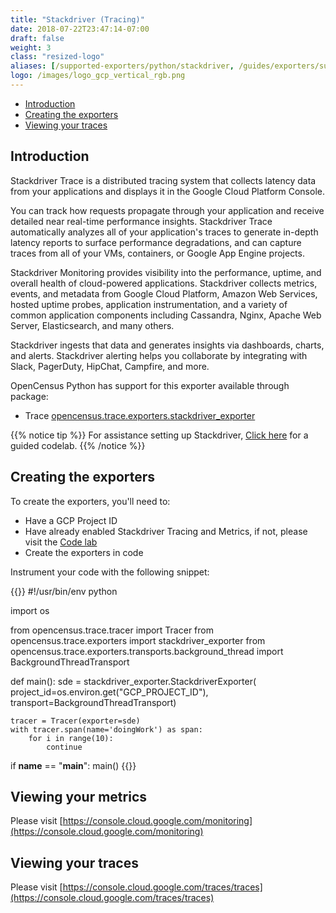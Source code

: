 ```yaml
---
title: "Stackdriver (Tracing)"
date: 2018-07-22T23:47:14-07:00
draft: false
weight: 3
class: "resized-logo"
aliases: [/supported-exporters/python/stackdriver, /guides/exporters/supported-exporters/python/stackdriver]
logo: /images/logo_gcp_vertical_rgb.png
---
```


- [Introduction](#introduction)
- [Creating the exporters](#creating-the-exporters)
- [Viewing your traces](#viewing-your-traces)

## Introduction
Stackdriver Trace is a distributed tracing system that collects latency data from your applications and displays it in the Google Cloud Platform Console.

You can track how requests propagate through your application and receive detailed near real-time performance insights.
Stackdriver Trace automatically analyzes all of your application's traces to generate in-depth latency reports to surface performance degradations, and can capture traces from all of your VMs, containers, or Google App Engine projects.

Stackdriver Monitoring provides visibility into the performance, uptime, and overall health of cloud-powered applications.
Stackdriver collects metrics, events, and metadata from Google Cloud Platform, Amazon Web Services, hosted uptime probes, application instrumentation, and a variety of common application components including Cassandra, Nginx, Apache Web Server, Elasticsearch, and many others.

Stackdriver ingests that data and generates insights via dashboards, charts, and alerts. Stackdriver alerting helps you collaborate by
integrating with Slack, PagerDuty, HipChat, Campfire, and more.

OpenCensus Python has support for this exporter available through package:
* Trace [opencensus.trace.exporters.stackdriver_exporter](https://census-instrumentation.github.io/opencensus-python/trace/api/stackdriver_exporter.html)

{{% notice tip %}}
For assistance setting up Stackdriver, [Click here](/codelabs/stackdriver) for a guided codelab.
{{% /notice %}}

## Creating the exporters
To create the exporters, you'll need to:

* Have a GCP Project ID
* Have already enabled Stackdriver Tracing and Metrics, if not, please visit the [Code lab](/codelabs/stackdriver)
* Create the exporters in code

Instrument your code with the following snippet:

{{<highlight python>}}
#!/usr/bin/env python

import os

from opencensus.trace.tracer import Tracer
from opencensus.trace.exporters import stackdriver_exporter
from opencensus.trace.exporters.transports.background_thread import BackgroundThreadTransport

def main():
    sde = stackdriver_exporter.StackdriverExporter(
                project_id=os.environ.get("GCP_PROJECT_ID"),
                transport=BackgroundThreadTransport)

    tracer = Tracer(exporter=sde)
    with tracer.span(name='doingWork') as span:
        for i in range(10):
            continue

if __name__ == "__main__":
    main()
{{</highlight>}}

## Viewing your metrics
Please visit [https://console.cloud.google.com/monitoring](https://console.cloud.google.com/monitoring)

## Viewing your traces
Please visit [https://console.cloud.google.com/traces/traces](https://console.cloud.google.com/traces/traces)
